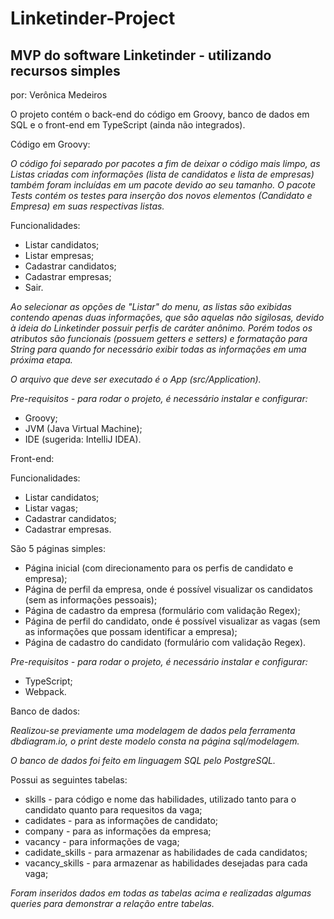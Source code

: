 # Linketinder-Project

## MVP do software Linketinder - utilizando recursos simples

por: Verônica Medeiros

O projeto contém o back-end do código em Groovy, banco de dados em SQL e o front-end em TypeScript (ainda não integrados).


Código em Groovy:

_O código foi separado por pacotes a fim de deixar o código mais limpo, as Listas criadas com informações (lista de candidatos e lista de empresas) também foram incluídas em um pacote devido ao seu tamanho._
_O pacote Tests contém os testes para inserção dos novos elementos (Candidato e Empresa) em suas respectivas listas._

Funcionalidades:
 - Listar candidatos;
 - Listar empresas;
 - Cadastrar candidatos;
 - Cadastrar empresas;
 - Sair.

_Ao selecionar as opções de "Listar" do menu, as listas são exibidas contendo apenas duas informações, que são aquelas não sigilosas, devido à ideia do Linketinder possuir perfis de caráter anônimo. Porém todos os atributos são funcionais (possuem getters e setters) e formatação para String para quando for necessário exibir todas as informações em uma próxima etapa._

_O arquivo que deve ser executado é o App (src/Application)._
    
_Pre-requisitos - para rodar o projeto, é necessário instalar e configurar:_
- Groovy;
- JVM (Java Virtual Machine);
- IDE (sugerida: IntelliJ IDEA).



Front-end:

Funcionalidades:
 - Listar candidatos;
 - Listar vagas;
 - Cadastrar candidatos;
 - Cadastrar empresas.
 
 São 5 páginas simples:
 - Página inicial (com direcionamento para os perfis de candidato e empresa);
 - Página de perfil da empresa, onde é possível visualizar os candidatos (sem as informações pessoais);
 - Página de cadastro da empresa (formulário com validação Regex);
 - Página de perfil do candidato, onde é possível visualizar as vagas (sem as informações que possam identificar a empresa);
 - Página de cadastro do candidato (formulário com validação Regex).
 
 _Pre-requisitos - para rodar o projeto, é necessário instalar e configurar:_
 - TypeScript;
 - Webpack.
 
 
 
 Banco de dados:
 
 _Realizou-se previamente uma modelagem de dados pela ferramenta dbdiagram.io, o print deste modelo consta na página sql/modelagem._
 
 _O banco de dados foi feito em linguagem SQL pelo PostgreSQL._
 
Possui as seguintes tabelas:

 - skills - para código e nome das habilidades, utilizado tanto para o candidato quanto para requesitos da vaga;
 - cadidates - para as informações de candidato;
 - company - para as informações da empresa;
 - vacancy - para informações de vaga; 
 - cadidate_skills - para armazenar as habilidades de cada candidatos;
 - vacancy_skills - para armazenar as habilidades desejadas para cada vaga;
 
 _Foram inseridos dados em todas as tabelas acima e realizadas algumas queries para demonstrar a relação entre tabelas._


